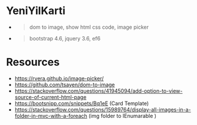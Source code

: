 # YeniYilKarti
- >dom to image, show html css code, image picker
- >bootstrap 4.6, jquery 3.6, ef6
# Resources
- https://rvera.github.io/image-picker/
- https://github.com/tsayen/dom-to-image
- https://stackoverflow.com/questions/41945094/add-option-to-view-source-of-current-html-page
- https://bootsnipp.com/snippets/Bq1eE (Card Template)
- https://stackoverflow.com/questions/15989764/display-all-images-in-a-folder-in-mvc-with-a-foreach (img folder to IEnumarable <string> )
